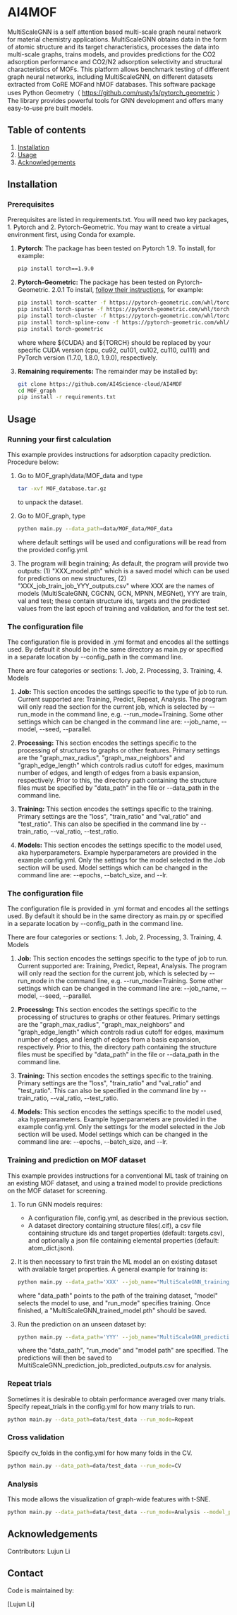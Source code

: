 # AI4MOF
MultiScaleGNN is a self attention based multi-scale graph neural network for material chemistry applications. MultiScaleGNN obtains data in the form of atomic structure and its target characteristics, processes the data into multi-scale graphs, trains models, and provides predictions for the CO2 adsorption performance and CO2/N2 adsorption selectivity and structural characteristics of MOFs. This platform allows benchmark testing of different graph neural networks, including MultiScaleGNN, on different datasets extracted from CoRE MOFand hMOF databases. This software package uses Python Geometry（ https://github.com/rusty1s/pytorch_geometric ）The library provides powerful tools for GNN development and offers many easy-to-use pre built models.

## Table of contents
<ol>
	<li><a href="#installation">Installation</a></li>
	<li><a href="#usage">Usage</a></li>
	<li><a href="#acknowledgements">Acknowledgements</a></li>
</ol>

## Installation


### Prerequisites

Prerequisites are listed in requirements.txt. You will need two key packages, 1. Pytorch and 2. Pytorch-Geometric. You may want to create a virtual environment first, using Conda for example.

1. **Pytorch**: The package has been tested on Pytorch 1.9. To install, for example:
	```bash
	pip install torch==1.9.0
	```
2. **Pytorch-Geometric:**  The package has been tested on Pytorch-Geometric. 2.0.1 To install, [follow their instructions](https://pytorch-geometric.readthedocs.io/en/latest/notes/installation.html), for example:
	```bash
    pip install torch-scatter -f https://pytorch-geometric.com/whl/torch-${TORCH}+${CUDA}.html
    pip install torch-sparse -f https://pytorch-geometric.com/whl/torch-${TORCH}+${CUDA}.html
    pip install torch-cluster -f https://pytorch-geometric.com/whl/torch-${TORCH}+${CUDA}.html
    pip install torch-spline-conv -f https://pytorch-geometric.com/whl/torch-${TORCH}+${CUDA}.html
    pip install torch-geometric
	```	
    where where ${CUDA} and ${TORCH} should be replaced by your specific CUDA version (cpu, cu92, cu101, cu102, cu110, cu111) and PyTorch version (1.7.0, 1.8.0, 1.9.0), respectively.

3. **Remaining requirements:** The remainder may be installed by:
	```bash
    git clone https://github.com/AI4Science-cloud/AI4MOF
    cd MOF_graph    
	pip install -r requirements.txt
	```
## Usage

### Running your first calculation

This example provides instructions for adsorption capacity prediction. Procedure below:

1. Go to MOF_graph/data/MOF_data and type
	```bash
	tar -xvf MOF_database.tar.gz 
	```
	to unpack the dataset.
	
2.	Go to MOF_graph, type
	```bash
	python main.py --data_path=data/MOF_data/MOF_data
	```
	where default settings will be used and configurations will be read from the provided config.yml.
	
3. The program will begin training; As default, the program will provide two outputs: (1) "XXX_model.pth" which is a saved model which can be used for predictions on new structures, (2) "XXX_job_train_job_YYY_outputs.csv" where XXX are the names of models (MultiScaleGNN, CGCNN, GCN, MPNN, MEGNet),  YYY are train, val and test; these contain structure ids, targets and the predicted values from the last epoch of training and validation, and for the test set.

### The configuration file

The configuration file is provided in .yml format and encodes all the settings used. By default it should be in the same directory as main.py or specified in a separate location by --config_path in the command line. 

There are four categories or sections: 1. Job, 2. Processing, 3. Training, 4. Models

1. **Job:** This section encodes the settings specific to the type of job to run. Current supported are: Training, Predict, Repeat, Analysis. The program will only read the section for the current job, which is selected by --run_mode in the command line, e.g. --run_mode=Training. Some other settings which can be changed in the command line are: --job_name, --model, --seed, --parallel.

2. **Processing:** This section encodes the settings specific to the processing of structures to graphs or other features. Primary settings are the "graph_max_radius", "graph_max_neighbors" and "graph_edge_length" which controls radius cutoff for edges, maximum number of edges, and length of edges from a basis expansion, respectively. Prior to this, the directory path containing the structure files must be specified by "data_path" in the file or --data_path in the command line.

3. **Training:** This section encodes the settings specific to the training. Primary settings are the "loss", "train_ratio" and "val_ratio" and "test_ratio". This can also be specified in the command line by --train_ratio, --val_ratio, --test_ratio.

4. **Models:** This section encodes the settings specific to the model used, aka hyperparameters. Example hyperparameters are provided in the example config.yml. Only the settings for the model selected in the Job section will be used. Model settings which can be changed in the command line are: --epochs, --batch_size, and --lr.

### The configuration file

The configuration file is provided in .yml format and encodes all the settings used. By default it should be in the same directory as main.py or specified in a separate location by --config_path in the command line. 

There are four categories or sections: 1. Job, 2. Processing, 3. Training, 4. Models

1. **Job:** This section encodes the settings specific to the type of job to run. Current supported are: Training, Predict, Repeat, Analysis. The program will only read the section for the current job, which is selected by --run_mode in the command line, e.g. --run_mode=Training. Some other settings which can be changed in the command line are: --job_name, --model, --seed, --parallel.

2. **Processing:** This section encodes the settings specific to the processing of structures to graphs or other features. Primary settings are the "graph_max_radius", "graph_max_neighbors" and "graph_edge_length" which controls radius cutoff for edges, maximum number of edges, and length of edges from a basis expansion, respectively. Prior to this, the directory path containing the structure files must be specified by "data_path" in the file or --data_path in the command line.

3. **Training:** This section encodes the settings specific to the training. Primary settings are the "loss", "train_ratio" and "val_ratio" and "test_ratio". This can also be specified in the command line by --train_ratio, --val_ratio, --test_ratio.

4. **Models:** This section encodes the settings specific to the model used, aka hyperparameters. Example hyperparameters are provided in the example config.yml. Only the settings for the model selected in the Job section will be used. Model settings which can be changed in the command line are: --epochs, --batch_size, and --lr.


### Training and prediction on MOF dataset

This example provides instructions for a conventional ML task of training on an existing MOF dataset, and using a trained model to provide predictions on the MOF dataset for screening.

1. To run GNN models requires: 
	- A configuration file, config.yml, as described in the previous section. 
	- A dataset directory containing structure files(.cif), a csv file containing structure ids and target properties (default: targets.csv), and optionally a json file containing elemental properties (default: atom_dict.json).

2. It is then necessary to first train the ML model an on existing dataset with available target properties. A general example for training is:

	```bash
	python main.py --data_path='XXX' --job_name="MultiScaleGNN_training_job" --run_mode='Training' --model='MultiScaleGNN_demo' --save_model='True' --model_path='MultiScaleGNN_trained_model.pth'
	```		
	where "data_path" points to the path of the training dataset, "model" selects the model to use, and "run_mode" specifies training. Once finished, a "MultiScaleGNN_trained_model.pth" should be saved. 

3. Run the prediction on an unseen dataset by:

	```bash
	python main.py --data_path='YYY' --job_name="MultiScaleGNN_prediction_job" --run_mode='Predict' --model_path='MultiScaleGNN_trained_model.pth'
	```		
	where the "data_path", "run_mode" and "model path" are specified. The predictions will then be saved to MultiScaleGNN_prediction_job_predicted_outputs.csv for analysis.
	

### Repeat trials

Sometimes it is desirable to obtain performance averaged over many trials. Specify repeat_trials in the config.yml for how many trials to run.

```bash
python main.py --data_path=data/test_data --run_mode=Repeat
```		

### Cross validation

Specify cv_folds in the config.yml for how many folds in the CV.

```bash
python main.py --data_path=data/test_data --run_mode=CV
```		

### Analysis

This mode allows the visualization of graph-wide features with t-SNE.

```bash
python main.py --data_path=data/test_data --run_mode=Analysis --model_path=XXX
```		
## Acknowledgements

Contributors: Lujun Li
## Contact

Code is maintained by:

[Lujun Li]
